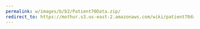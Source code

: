 ```yaml
---
permalink: w/images/b/b2/Patient70Data.zip/
redirect_to: https://mothur.s3.us-east-2.amazonaws.com/wiki/patient70data.zip
---
```


